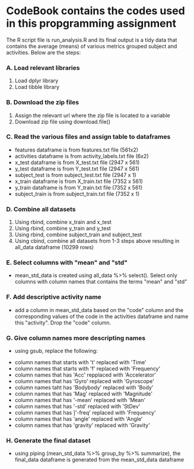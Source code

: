 # CodeBook contains the codes used in this propgramming assignment

The R script file is run_analysis.R and its final output is a tidy data that contains the average (means) of various metrics grouped subject and activities. Below are the steps:

### A. Load relevant libraries
1. Load dplyr library
2. Load tibble library

### B. Download the zip files
1. Assign the relevant url where the zip file is located to a variable
2. Download zip file using download.file()

### C. Read the various files and assign table to dataframes
* features dataframe is from features.txt file (561x2)
* activities dataframe is from activity_labels.txt file (6x2)
* x_test dataframe is from X_test.txt file (2947 x 561) 
* y_test dataframe is from Y_test.txt file (2947 x 561)
* subject_test is from subject_test.txt file (2947 x 1)
* x_train dataframe is from X_train.txt file (7352 x 561)
* y_train dataframe is from Y_train.txt file (7352 x 561)
* subject_train is from subject_train.txt file (7352 x 1)

### D. Combine all datasets
1. Using rbind, combine x_train and x_test
2. Using rbind, combine y_train and y_test
3. Using rbind, combine subject_train and subject_test
4. Using cbind, combine all datasets from 1-3 steps above resulting in all_data dataframe (10299 rows)

### E. Select columns with "mean" and "std"
* mean_std_data is created using all_data %>% select(). Select only columns with column names that contains the terms "mean" and "std"

### F. Add descriptive activity name
* add a column in mean_std_data based on the "code" column and the corresponding values of the code in the activities dataframe and name this "activity". Drop the "code" column.

### G. Give column names more descripting names
* using gsub, replace the following:
+ column names that starts with 't' replaced with 'Time'
+ column names that starts with 'f' replaced with 'Frequency'
+ column names that has 'Acc' repplaced with 'Accelerator'
+ column names that has 'Gyro' replaced with 'Gyroscope'
+ column names taht has 'Bodybody' replaced with 'Body'
+ column names that has 'Mag' replaced with 'Magnitude'
+ column names that has '-mean' replaced with 'Mean'
+ column names that has '-std' replaced with 'StDev'
+ column names that has ]'-freq' replaced with 'Frequency'
+ column names that has 'angle' replaced with 'Angle'
+ column names that has 'gravity' replaced with 'Gravity'

### H. Generate the final dataset
* using piping (mean_std_data %>% group_by %>% summarize), the final_data dataframe is generated from the mean_std_data dataframe

